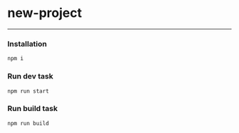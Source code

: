 # new-project

---

### Installation

```
npm i
```

### Run dev task

```
npm run start
```

### Run build task

```
npm run build
```
